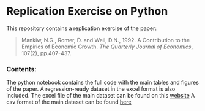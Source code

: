 # Replication Exercise on Python
This repository contains a replication exercise of the paper:
> Mankiw, N.G., Romer, D. and Weil, D.N., 1992. A Contribution to the Empirics of Economic Growth. _The Quarterly Journal of Economics_, 107(2), pp.407-437.

### Contents:
The python notebook contains the full code with the main tables and figures of the paper. A regression-ready dataset in the excel format is also included. 
The excel file of the main dataset can be found on this [website](https://users.ssc.wisc.edu/~bhansen/econometrics/)
A csv format of the main dataset can be found [here](https://users.ssc.wisc.edu/~bhansen/econometrics/MRW1992.txt) 
